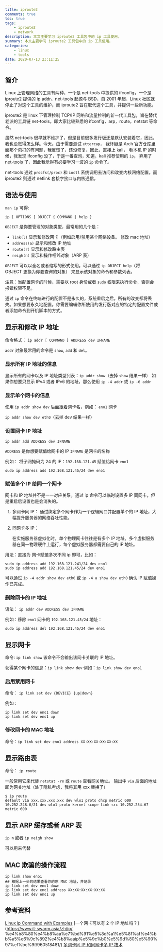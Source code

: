 ```yaml
---
title: iproute2
comments: true
toc: true
tags:
    - iproute2
    - network
description: 本文主要学习 iproute2 工具包中的 ip 工具使用。
summary: 本文主要学习 iproute2 工具包中的 ip 工具使用。
categories:
    - linux
    - tools
date: 2020-07-13 23:11:25
---
```


## 简介

Linux 上管理网络的工具有两种，一个是 net-tools 中提供的 ifconfig，一个是 iproute2 提供的 ip addr。net-tools 起源与 BSD，自 2001 年起，Linux 社区就停止了对这个工具的维护，而 iproute2 旨在取代这个工具，并提供一些新功能。

iproute2 是 linux 下管理控制 TCP/IP 网络和流量控制的新一代工具包，旨在替代老派的工具链 net-tools，即大家比较熟悉的 ifconfig，arp，route，netstat 等命令。

虽然 net-tools 很早就不维护了，但是目前很多发行版还是默认安装着它，因此，我也没觉得怎么样。今天，由于需要测试 `ettercap`， 我怀疑是 Arch 官方仓库里面那个包打的有问题，我反馈了，还没修复，因此，直接上 kali， 看本机 IP 的时候，我发现 ifconfig 没了，于是一番查询，知道，kali 推荐使用的 `ip`， 弃用了 net-tools 了，因此我觉得有必要学习一波的 `ip` 命令了。

net-tools 通过 `procfs(/proc)` 和 `ioctl` 系统调用去访问和改变内核网络配置，而 iproute2 则通过 netlink 套接字接口与内核通信。

## 语法与使用

`man ip` 可得:

`ip [ OPTIONS ] OBJECT { COMMAND | help }`

`OBJECT` 是你要管理的对象类型，最常用的几个是：

-   `link(l)` 显示和修改网卡（例如启用/禁用某个网络设备。 修改 mac 地址）
-   `address(a)` 显示和修改 IP 地址
-   `route(r)` 显示和修改路由表
-   `neigh(n)` 显示和操作相邻对象（ARP 表）

`OBJECT` 可以以全名或者缩写的形式使用。可以通过 `ip OBJECT help`（将 OBJECT 更换为你要查询的对象） 来显示该对象的命令和参数列表。

注意：当配置网卡的时候，需要以 root 身份或者 `sudo` 权限来执行命令，否则会报错权限不足。

通过 `ip` 命令在终端进行的配置不是永久的，系统重启之后，所有的改变都将丢失。如果想要永久地配置，你需要编辑你所使用的发行版对应的特定的配置文件或者添加命令到开机脚本的方式。

## 显示和修改 IP 地址

命令格式： `ip addr [ COMMAND ] ADDRESS dev IFNAME`

`addr` 对象最常用的命令是 `show`, `add` 和 `del`。

### 显示所有 IP 地址的信息

显示所有的网卡以及 IP 地址类型列表：`ip addr show`（去掉 `show` 结果一样）
如果你想要只显示 IPv4 或者 IPv6 的地址，那么使用 `ip -4 addr` 或 `ip -6 addr`

### 显示单个网卡的信息

使用 `ip addr show dev` 后面跟着网卡名，例如： `eno1` 网卡

`ip addr show dev eth0`（去掉 dev 结果一样）

### 设置网卡 IP 地址

`ip addr add ADDRESS dev IFNAME`

`ADDRESS` 是你想要赋值给网卡的 IP
`IFNAME` 是网卡的名称

例如： 将子网掩码为 24 的 IP：`192.168.121.45` 赋值给网卡 `eno1`

`sudo ip address add 192.168.121.45/24 dev eno1`

### 赋值多个 IP 给同一个网卡

网卡和 IP 地址并不是一一对应关系。通过 ip 命令可以临时设置多 IP 同网卡，但是重启后设置也是会消失的。

1. 多网卡同 IP：
   通过绑定多个网卡作为一个逻辑网口并配置单个的 IP 地址，大幅提升服务器的网络吞吐性能。

2. 同网卡多 IP：

    在实施服务器虚拟化时，单个物理网卡往往是有多个 IP 地址，多个虚拟服务器在同一物理硬件上运行，每个虚拟服务器都需要自己的 IP 地址。

用法：直接为 网卡赋值多次不同 ip 即可，比如：

```shell
sudo ip address add 192.168.121.241/24 dev eno1
sudo ip address add 192.168.121.45/24 dev eno1
```

可以通过 `ip -4 addr show dev eth0` 或 `ip -4 a show dev eth0` 确认 IP 赋值操作已完成。

### 删除网卡的 IP 地址

语法： `ip addr dev ADDRESS dev IFNAME`

例如：移除 `eno1` 网卡的 `192.168.121.45/24` 地址：

`sudo ip address del 192.168.121.45/24 dev eno1`

## 显示网卡

命令: `ip link show`
该命令不会输出该网卡关联的 IP 地址。

获得某个网卡的信息：`ip link show dev`
例如：`ip link show dev eno1`

### 启用禁用网卡

命令： `ip link set dev {DEVICE} {up|down}`

例如：

```shell
ip link set dev eno1 down
ip link set dev eno1 up
```

### 修改网卡的 MAC 地址

命令：`ip link set dev eno1 address XX:XX:XX:XX:XX:XX`

## 显示路由表

命令： `ip route`

一般常用它来代替 `netstat -rn` 或 `route` 查看网关地址。
输出中 `via` 后面的地址即为网关地址（处于隐私考虑，我将其用 xxx 替换了）

```shell
$ ip route
default via xxx.xxx.xxx.xxx dev wlo1 proto dhcp metric 600
10.252.248.0/21 dev wlo1 proto kernel scope link src 10.252.254.67 metric 600
```

## 显示 ARP 缓存或者 ARP 表

`ip n` 或者 `ip neigh show`

可以用来代替

## MAC 欺骗的操作流程

```shell
ip link show eno1
## 根据上一步的结果查看你的原 MAC 地址，并记录
ip link set dev eno1 down
ip link set dev eno1 address XX:XX:XX:XX:XX:XX
ip link set dev eno1 up
```

## 参考资料

[Linux ip Command with Examples](https://linuxize.com/post/linux-ip-command/)
[一个网卡可以有 2 个 IP 地址吗？](https://www.it-swarm.asia/zh/ip/ %e4%b8%80%e4%b8%aa%e7%bd%91%e5%8d%a1%e5%8f%af%e4%bb%a5%e6%9c%892%e4%b8%aaip%e5%9c%b0%e5%9d%80%e5%90%97%ef%bc%9f/960518481/)
[多网卡同 IP 和同网卡多 IP 技术](https://www.jianshu.com/p/c3278e44ee9d)
